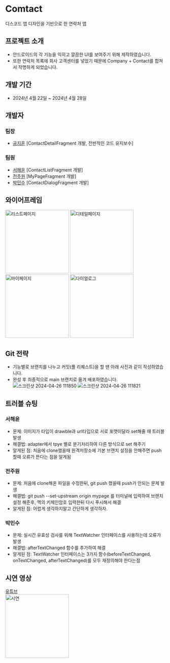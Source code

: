 # Comtact
디스코드 앱 디자인을 기반으로 한 연락처 앱

## 프로젝트 소개
* 안드로이드의 각 기능을 익히고 깔끔한 UI를 보여주기 위해 제작하였습니다.
* 또한 연락처 목록에 회사 고객센터를 넣었기 때문에 Company + Contact를 합쳐서 작명하게 되었습니다.

## 개발 기간
* 2024년 4월 22일 ~ 2024년 4월 28일

## 개발자
### 팀장
* [공지훈](https://github.com/Cosine-A) [ContactDetailFragment 개발, 전반적인 코드 유지보수]
### 팀원
* [서해윤](https://github.com/SeoHeaYun) [ContactListFragment 개발]
* [전주원](https://github.com/wndnjs00) [MyPageFragment 개발]
* [박민수](https://github.com/eddy-PMS) [ContactDialogFragment 개발]

## 와이어프레임
<img width="200" alt="리스트페이지" src="https://github.com/CosineAndroid/Contact/assets/100404990/32b3aea0-af2f-4ea4-859e-4f6998d8c61c">

<img width="200" alt="디테일페이지" src="https://github.com/CosineAndroid/Contact/assets/100404990/76c87c83-9a7b-485b-9535-d061b9bf52d8">

<img width="200" alt="마이페이지" src="https://github.com/CosineAndroid/Contact/assets/100404990/42ba5c2a-b50e-4724-8f6a-a29e6c03dbbc">

<img width="200" alt="다이얼로그" src="https://github.com/CosineAndroid/Contact/assets/100404990/4ec534b7-0c2b-44e6-b518-4776bbf337f2">

## Git 전략
* 기능별로 브랜치를 나누고 커밋(풀 리퀘스트)을 할 땐 아래 사진과 같이 작성하였습니다. 
* 완성 후 최종적으로 main 브랜치로 옮겨 배포하였습니다.  
![스크린샷 2024-04-26 111850](https://github.com/CosineAndroid/Contact/assets/100404990/996088fd-6ac5-425e-8671-a7b1945ce258)
![스크린샷 2024-04-26 111821](https://github.com/CosineAndroid/Contact/assets/100404990/57c66da7-c35a-4aa5-ad1a-e34bf42a6a8e)

## 트러블 슈팅
### 서해윤
* 문제: 이미지가 타입이 drawble과 url타입으로 서로 포맷이달라 set해줄 때 트러블 발생
* 해결법: adapter에서 tpye 별로 분기처리하여 다른 방식으로 set 해주기
* 알게된 점: 처음에 clone했을때 원격저장소에 기본 브랜치 설정을 안해주면 push할때 오류가 뜬다는 점을 알게됨
### 전주원
* 문제: 처음에 clone해온 파일을 수정한뒤, git push 했을때 push가 안되는 문제 발생
* 해결법: git push --set-upstream origin mypage 를 터미널에 입력하여 브랜치 설정 해준후, 맥의 키체인암호 입력한뒤 다시 푸시해서 해결
* 알게된 점: 어렵게 생각하지말고 간단하게 생각하자.
### 박민수
* 문제: 실시간 유효성 검사를 위해 TextWatcher 인터페이스를 사용하는데 오류가 발생
* 해결법: afterTextChanged 함수를 추가하여 해결
* 알게된 점: TextWatcher 인터페이스는 3가지 함수(beforeTextChanged, onTextChanged, afterTextChanged)를 모두 재정의해야 한다는점

## 시연 영상
[유튜브](https://youtube.com)  
<img width="200" alt="시연" src="https://github.com/CosineAndroid/Contact/assets/100404990/5ef65218-ab3c-4248-99e2-685ff2e79e56">
